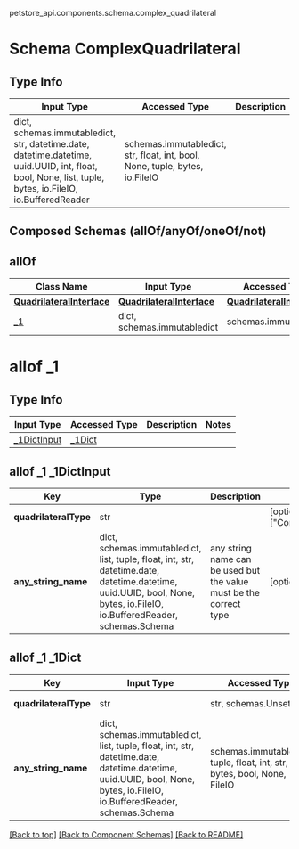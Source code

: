 petstore_api.components.schema.complex_quadrilateral
# Schema ComplexQuadrilateral

## Type Info
Input Type | Accessed Type | Description | Notes
------------ | ------------- | ------------- | -------------
dict, schemas.immutabledict, str, datetime.date, datetime.datetime, uuid.UUID, int, float, bool, None, list, tuple, bytes, io.FileIO, io.BufferedReader | schemas.immutabledict, str, float, int, bool, None, tuple, bytes, io.FileIO |  |

## Composed Schemas (allOf/anyOf/oneOf/not)
## allOf
Class Name | Input Type | Accessed Type | Description | Notes
------------- | ------------- | ------------- | ------------- | -------------
[**QuadrilateralInterface**](quadrilateral_interface.md) | [**QuadrilateralInterface**](quadrilateral_interface.md) | [**QuadrilateralInterface**](quadrilateral_interface.md) |  |
[_1](#allof-_1) | dict, schemas.immutabledict | schemas.immutabledict |  |

# allof _1

## Type Info
Input Type | Accessed Type | Description | Notes
------------ | ------------- | ------------- | -------------
[_1DictInput](#allof-_1-_1dictinput) | [_1Dict](#allof-_1-_1dict) |  |

## allof _1 _1DictInput
Key | Type |  Description | Notes
------------ | ------------- | ------------- | -------------
**quadrilateralType** | str |  | [optional] must be one of ["ComplexQuadrilateral"]
**any_string_name** | dict, schemas.immutabledict, list, tuple, float, int, str, datetime.date, datetime.datetime, uuid.UUID, bool, None, bytes, io.FileIO, io.BufferedReader, schemas.Schema | any string name can be used but the value must be the correct type | [optional]

## allof _1 _1Dict
Key | Input Type | Accessed Type | Description | Notes
------------ | ------------- | ------------- | ------------- | -------------
**quadrilateralType** | str | str, schemas.Unset |  | [optional] must be one of ["ComplexQuadrilateral"]
**any_string_name** | dict, schemas.immutabledict, list, tuple, float, int, str, datetime.date, datetime.datetime, uuid.UUID, bool, None, bytes, io.FileIO, io.BufferedReader, schemas.Schema | schemas.immutabledict, tuple, float, int, str, bytes, bool, None, FileIO | any string name can be used but the value must be the correct type | [optional]

[[Back to top]](#top) [[Back to Component Schemas]](../../../README.md#Component-Schemas) [[Back to README]](../../../README.md)
